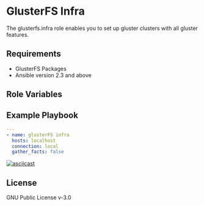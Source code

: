 GlusterFS Infra
===============

The glusterfs.infra role enables you to set up gluster clusters with all gluster features.

Requirements
------------

 * GlusterFS Packages
 * Ansible version 2.3 and above

Role Variables
--------------

Example Playbook
----------------

```yaml
---
- name: glusterFS infra
  hosts: localhost
  connection: local
  gather_facts: false

```

[![asciicast]()]()

License
-------

GNU Public License v-3.0
